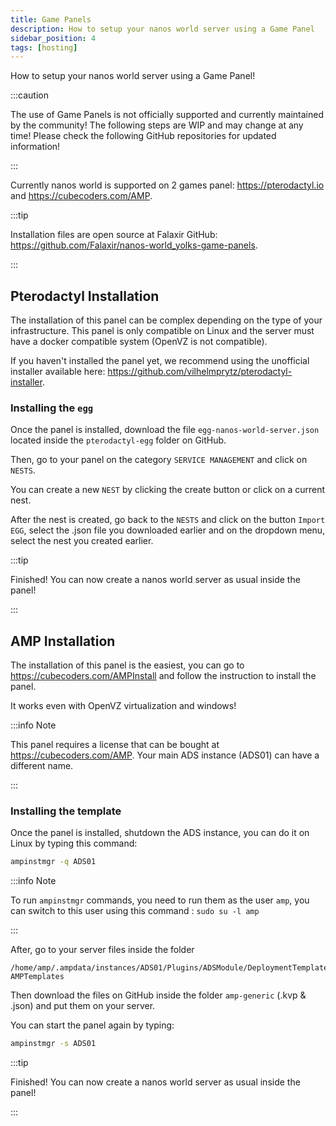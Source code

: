 ```yaml
---
title: Game Panels
description: How to setup your nanos world server using a Game Panel
sidebar_position: 4
tags: [hosting]
---
```



How to setup your nanos world server using a Game Panel!

:::caution

The use of Game Panels is not officially supported and currently maintained by the community! The following steps are WIP and may change at any time! Please check the following GitHub repositories for updated information!

:::

Currently nanos world is supported on 2 games panel: https://pterodactyl.io and https://cubecoders.com/AMP.

:::tip

Installation files are open source at Falaxir GitHub: https://github.com/Falaxir/nanos-world_yolks-game-panels.

:::

## Pterodactyl Installation

The installation of this panel can be complex depending on the type of your infrastructure. This panel is only compatible on Linux and the server must have a docker compatible system (OpenVZ is not compatible).

If you haven't installed the panel yet, we recommend using the unofficial installer available here: https://github.com/vilhelmprytz/pterodactyl-installer.

### Installing the `egg`

Once the panel is installed, download the file `egg-nanos-world-server.json` located inside the `pterodactyl-egg` folder on GitHub.

Then, go to your panel on the category `SERVICE MANAGEMENT` and click on `NESTS`.

You can create a new `NEST` by clicking the create button or click on a current nest.

After the nest is created, go back to the `NESTS` and click on the button `Import EGG`, select the .json file you downloaded earlier and on the dropdown menu, select the nest you created earlier.

:::tip

Finished! You can now create a nanos world server as usual inside the panel!

:::


## AMP Installation

The installation of this panel is the easiest, you can go to https://cubecoders.com/AMPInstall and follow the instruction to install the panel.

It works even with OpenVZ virtualization and windows!

:::info Note

This panel requires a license that can be bought at https://cubecoders.com/AMP. Your main ADS instance (ADS01) can have a different name.

:::

### Installing the template

Once the panel is installed, shutdown the ADS instance, you can do it on Linux by typing this command:
```bash
ampinstmgr -q ADS01
```

:::info Note

To run `ampinstmgr` commands, you need to run them as the user `amp`, you can switch to this user using this command : `sudo su -l amp`

:::

After, go to your server files inside the folder
```text
/home/amp/.ampdata/instances/ADS01/Plugins/ADSModule/DeploymentTemplates/CubeCoders-AMPTemplates
```

Then download the files on GitHub inside the folder `amp-generic` (.kvp & .json) and put them on your server.

You can start the panel again by typing:
```bash
ampinstmgr -s ADS01
```

:::tip

Finished! You can now create a nanos world server as usual inside the panel!

:::